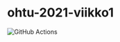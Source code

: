# ohtu-2021-viikko1
![GitHub Actions](https://github.com/HorttanainenSami/ohtu-2021-viikko1/workflows/CI/badge.svg)
